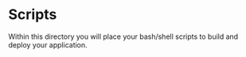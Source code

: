 # Scripts

Within this directory you will place your bash/shell scripts to build and deploy your application.
